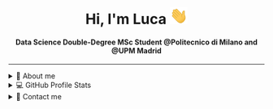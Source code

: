 <div align="center">
<h1 align="center">Hi, I'm Luca <img width="35" src="https://github.com/1999AZZAR/1999AZZAR/blob/main/resources/img/waving.gif"> </h1>
<h4 align="center">Data Science Double-Degree MSc Student @Politecnico di Milano and @UPM Madrid</h4>
</div>

-----
<details>
  <summary>🔭 About me </summary>
<div>
<samp>
  </p>⚡ Passionate about everything technology and data related: I'm profoundly interested in machine learning, artificial intelligence, LLMs and GenAI techniques.
 </p>
 </samp>
</div>
</details>

<details> 
  <summary>💻 GitHub Profile Stats</summary>
  <div>
  <samp>
    <h2 align="center"> Github stats </h2>
      <br/>
    <details open>
  <summary><h3>Languages</h3></summary>
            <p align="center">
        <a href="https://github.com/lucapetrh-dev/">
          <img src="https://github-readme-stats.vercel.app/api/top-langs?username=lucapetrh-dev&layout=compact&theme=dark&hide_border=true"/>
        </p>
</details>
    <details open>
  <summary><h3>Stasistic</h3></summary>
        <p align="center">
          <a href="https://github.com/lucapetrh-dev/">
          <img src="https://github-readme-stats.vercel.app/api?username=lucapetrh-dev&show_icons=true&theme=dark&hide_border=true"/>
          <img src="https://github-readme-streak-stats.herokuapp.com/?user=lucapetrh-dev&theme=dark&layout=compact&hide_border=true" />
          </a>
       </p>
     <br>
     </samp>
  </div>    
</details>
  
  <details>
  <summary>📲 Contact me</summary>
<div>
  <samp>
    <h2 align="center">Get in touch:</h2>
    <p align="center">
      <br/>
      <a href="https://www.linkedin.com/in/lucapetracca/" target="blank"><img align="center"
         src="https://img.shields.io/badge/linkedin-%231DA1F2.svg?style=for-the-badge&logo=linkedin&logoColor=white"
         alt="Luca" height="30"/></a>
      <br>
    </p>
  </samp>
</div>
</details>
